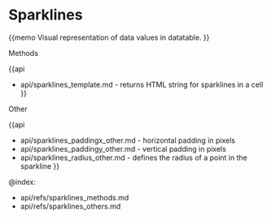 Sparklines 
=============



{{memo Visual representation of data values in datatable. }}



<div class='h2'>Methods</div>

{{api
- api/sparklines_template.md - returns HTML string for sparklines in a cell
}}





<div class='h2'>Other</div>


{{api
- api/sparklines_paddingx_other.md - horizontal padding in pixels
- api/sparklines_paddingy_other.md - vertical padding in pixels
- api/sparklines_radius_other.md - defines the radius of a point in the sparkline
}}


@index:
- api/refs/sparklines_methods.md
- api/refs/sparklines_others.md

